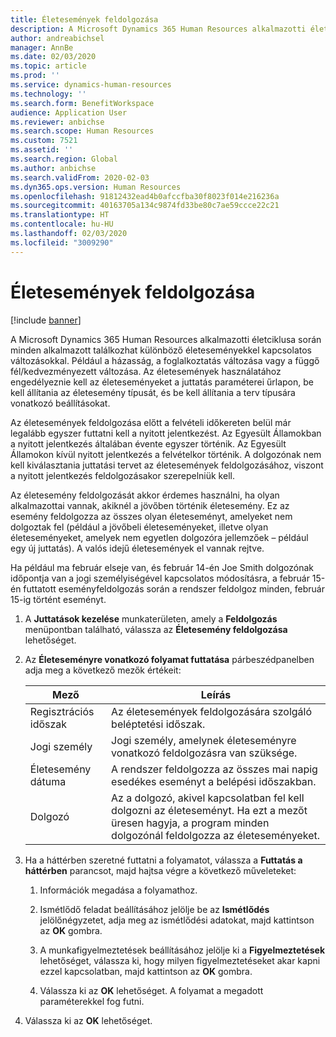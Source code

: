 ```yaml
---
title: Életesemények feldolgozása
description: A Microsoft Dynamics 365 Human Resources alkalmazotti életciklusa során minden alkalmazott találkozhat különböző életeseményekkel kapcsolatos változásokkal.
author: andreabichsel
manager: AnnBe
ms.date: 02/03/2020
ms.topic: article
ms.prod: ''
ms.service: dynamics-human-resources
ms.technology: ''
ms.search.form: BenefitWorkspace
audience: Application User
ms.reviewer: anbichse
ms.search.scope: Human Resources
ms.custom: 7521
ms.assetid: ''
ms.search.region: Global
ms.author: anbichse
ms.search.validFrom: 2020-02-03
ms.dyn365.ops.version: Human Resources
ms.openlocfilehash: 91812432ead4b0afccfba30f8023f014e216236a
ms.sourcegitcommit: 40163705a134c9874fd33be80c7ae59ccce22c21
ms.translationtype: HT
ms.contentlocale: hu-HU
ms.lasthandoff: 02/03/2020
ms.locfileid: "3009290"
---
```

# <a name="process-life-events"></a>Életesemények feldolgozása

[!include [banner](includes/preview-feature.md)]

A Microsoft Dynamics 365 Human Resources alkalmazotti életciklusa során minden alkalmazott találkozhat különböző életeseményekkel kapcsolatos változásokkal. Például a házasság, a foglalkoztatás változása vagy a függő fél/kedvezményezett változása. Az életesemények használatához engedélyeznie kell az életeseményeket a juttatás paraméterei űrlapon, be kell állítania az életesemény típusát, és be kell állítania a terv típusára vonatkozó beállításokat.

Az életesemények feldolgozása előtt a felvételi időkereten belül már legalább egyszer futtatni kell a nyitott jelentkezést. Az Egyesült Államokban a nyitott jelentkezés általában évente egyszer történik. Az Egyesült Államokon kívül nyitott jelentkezés a felvételkor történik. A dolgozónak nem kell kiválasztania juttatási tervet az életesemények feldolgozásához, viszont a nyitott jelentkezés feldolgozásakor szerepelniük kell. 

Az életesemény feldolgozását akkor érdemes használni, ha olyan alkalmazottai vannak, akiknél a jövőben történik életesemény. Ez az esemény feldolgozza az összes olyan életeseményt, amelyeket nem dolgoztak fel (például a jövőbeli életeseményeket, illetve olyan életeseményeket, amelyek nem egyetlen dolgozóra jellemzőek – például egy új juttatás). A valós idejű életesemények el vannak rejtve.

Ha például ma február elseje van, és február 14-én Joe Smith dolgozónak időpontja van a jogi személyiségével kapcsolatos módosításra, a február 15-én futtatott eseményfeldolgozás során a rendszer feldolgoz minden, február 15-ig történt eseményt. 

1. A **Juttatások kezelése** munkaterületen, amely a **Feldolgozás** menüpontban található, válassza az **Életesemény feldolgozása** lehetőséget.

2. Az **Életeseményre vonatkozó folyamat futtatása** párbeszédpanelben adja meg a következő mezők értékeit:

   | Mező | Leírás |
   | --- | --- |
   | Regisztrációs időszak | Az életesemények feldolgozására szolgáló beléptetési időszak. |
   | Jogi személy | Jogi személy, amelynek életeseményre vonatkozó feldolgozásra van szüksége. |
   | Életesemény dátuma | A rendszer feldolgozza az összes mai napig esedékes eseményt a belépési időszakban. |
   | Dolgozó | Az a dolgozó, akivel kapcsolatban fel kell dolgozni az életeseményt. Ha ezt a mezőt üresen hagyja, a program minden dolgozónál feldolgozza az életeseményeket. |

3. Ha a háttérben szeretné futtatni a folyamatot, válassza a **Futtatás a háttérben** parancsot, majd hajtsa végre a következő műveleteket:

   1. Információk megadása a folyamathoz.

   2. Ismétlődő feladat beállításához jelölje be az **Ismétlődés** jelölőnégyzetet, adja meg az ismétlődési adatokat, majd kattintson az **OK** gombra.

   3. A munkafigyelmeztetések beállításához jelölje ki a **Figyelmeztetések** lehetőséget, válassza ki, hogy milyen figyelmeztetéseket akar kapni ezzel kapcsolatban, majd kattintson az **OK** gombra.

   4. Válassza ki az **OK** lehetőséget. A folyamat a megadott paraméterekkel fog futni.

4. Válassza ki az **OK** lehetőséget.

